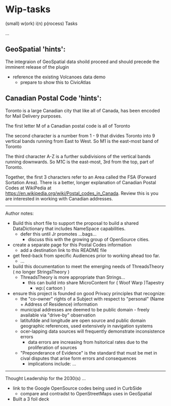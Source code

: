 # Wip-tasks
(small) w(ork) i(n) p(rocess) Tasks

...

## GeoSpatial 'hints':
The integraion of GeoSpatial data shoild proceed and should precede the imminent release of the plugin

- reference the existing Volcanoes data demo
  - prepare to show this to CivicAtlas
 
## Canadian Postal Code 'hints':

Toronto is a large Canadian city that like all of Canada, has been encoded for Mail Delivery purposes.

The first letter M of a Canadian postal code is all of Toronto

The second character is a number from 1 - 9 that divides Toronto into 9 vertical bands running from East to West. So M1 is the east-most band of Toronto

The third character A-Z is a further subdivisions of the vertical bands running downwards. So M1C is the east-most, 3rd from the top, part of Toronto.

Together, the first 3 characters refer to an Area called the FSA (Forward Sortation Area).  There is a better, longer explanation of Canadian Postal Codes at WikiPedia at https://en.wikipedia.org/wiki/Postal_codes_in_Canada. Review this is you are interested in working with Canadian addresses.

<hr>

Author notes:

- Build this short file to support the proposal to build a shared DataDictionary that includes NameSpace capabilities.
  - defer this until Jr promotes ...bags...
    - discuss this with the growing group of OpenSource cities.
- create a separate page for this Postal Codes information
  - add a destination link to this README file
- get feed-back from specific Audiences prior to working ahead too far.
  - ...
- build this documentation to meet the emerging needs of ThreadsTheory ( no longer StringsTheory )
  - ThreadsTheory is more appropriate than Strings...
    - this can build into share MicroContent for ( Woof Warp )Tapestry
      - wp:( cartoon )
- ensure this project is founded on good Privacy principles that recognize:
  - the "co-owner" rights of a Subject with respect to "personal" (Name + Address of Residence) information
  - municipal addresses are deemed to be public domain - freely available via "drive-by" observation
  - latitufdde and longitude are open source and public domain geographic references, used extensively in navigation systems
  - ocer-lapping data sources will frequently demonstrate inconsistence errors
    - data errors are increasing from hsitorical rates due to the proliferation of sources
  - "Preponderance of Evidence" is the standard that must be met in cival disputes that arise form errors and consequences
    - implications include: ...

<hr>

Thought Leadership for the 2030(s)
...

- link to the Google OpenSource codes being used in CurbSide
  - compare and contradst to OpenStreetMaps uses in GeoSpatial
- Built a 3 foil deck

